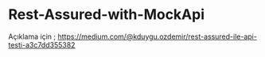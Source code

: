 # Rest-Assured-with-MockApi

Açıklama için ;
https://medium.com/@kduygu.ozdemir/rest-assured-ile-api-testi-a3c7dd355382
